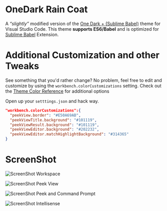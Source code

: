 # OneDark Rain Coat
A _“slightly”_ modified version of the [One Dark + (Sublime Babel)](https://marketplace.visualstudio.com/items?itemName=joshpeng.theme-onedark-sublime) theme for Visual Studio Code.
This theme **supports ES6/Babel** and is optimized for [Sublime Babel](https://marketplace.visualstudio.com/items?itemName=joshpeng.sublime-babel-vscode) Extension.

# Additional Customization and other Tweaks
See something that you'd rather change? No problem, feel free to edit and customize by using the `workbench.colorCustomizations` setting. Check out the [Theme Color Reference](https://code.visualstudio.com/docs/getstarted/theme-color-reference) for additional options

Open up your `setttings.json` and hack way.

```json
"workbench.colorCustomizations":{
  "peekView.border": "#E50A69AB",
  "peekViewTitle.background": "#101119",
  "peekViewResult.background": "#101119",
  "peekViewEditor.background": "#202232",
  "peekViewEditor.matchHighlightBackground": "#314365"
}
```

# ScreenShot
![ScreenShot Workspace](https://raw.github.com/ginfuru/vscode-onedark-raincoat/master/images/screenshotA.png)

![ScreenShot Peek View](https://raw.github.com/ginfuru/vscode-onedark-raincoat/master/images/screenshotB.png)

![ScreenShot Peek and Command Prompt](https://raw.github.com/ginfuru/vscode-onedark-raincoat/master/images/screenshotC.png)

![ScreenShot Intellisense](https://raw.github.com/ginfuru/vscode-onedark-raincoat/master/images/ScreenShotD.png)
